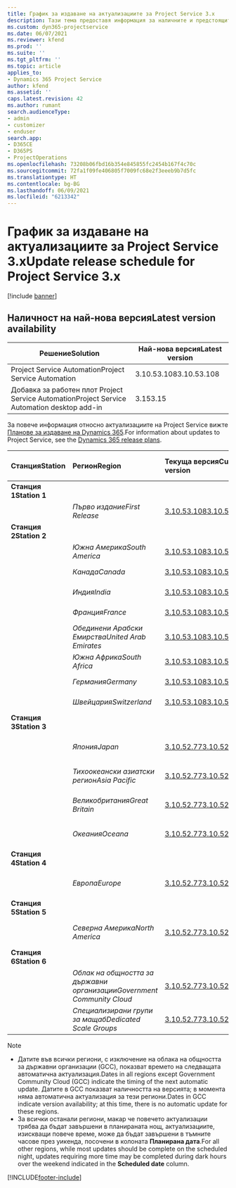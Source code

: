 ```yaml
---
title: График за издаване на актуализациите за Project Service 3.x
description: Тази тема предоставя информация за наличните и предстоящите издания на Dynamics 365 Project Service Automation.
ms.custom: dyn365-projectservice
ms.date: 06/07/2021
ms.reviewer: kfend
ms.prod: ''
ms.suite: ''
ms.tgt_pltfrm: ''
ms.topic: article
applies_to:
- Dynamics 365 Project Service
author: kfend
ms.assetid: ''
caps.latest.revision: 42
ms.author: rumant
search.audienceType:
- admin
- customizer
- enduser
search.app:
- D365CE
- D365PS
- ProjectOperations
ms.openlocfilehash: 73208b06fbd16b354e845855fc2454b167f4c70c
ms.sourcegitcommit: 72fa1f09fe406805f7009fc68e2f3eeeb9b7d5fc
ms.translationtype: HT
ms.contentlocale: bg-BG
ms.lasthandoff: 06/09/2021
ms.locfileid: "6213342"
---
```

# <a name="update-release-schedule-for-project-service-3x"></a><span data-ttu-id="d045c-103">График за издаване на актуализациите за Project Service 3.x</span><span class="sxs-lookup"><span data-stu-id="d045c-103">Update release schedule for Project Service 3.x</span></span>

[!include [banner](../includes/psa-now-project-operations.md)]

## <a name="latest-version-availability"></a><span data-ttu-id="d045c-104">Наличност на най-нова версия</span><span class="sxs-lookup"><span data-stu-id="d045c-104">Latest version availability</span></span>

| <span data-ttu-id="d045c-105">Решение</span><span class="sxs-lookup"><span data-stu-id="d045c-105">Solution</span></span>  | <span data-ttu-id="d045c-106">Най-нова версия</span><span class="sxs-lookup"><span data-stu-id="d045c-106">Latest version</span></span> |
|-------|----|
| <span data-ttu-id="d045c-107">Project Service Automation</span><span class="sxs-lookup"><span data-stu-id="d045c-107">Project Service Automation</span></span>    | <span data-ttu-id="d045c-108">3.10.53.108</span><span class="sxs-lookup"><span data-stu-id="d045c-108">3.10.53.108</span></span> |
| <span data-ttu-id="d045c-109">Добавка за работен плот Project Service Automation</span><span class="sxs-lookup"><span data-stu-id="d045c-109">Project Service Automation desktop add-in</span></span>                | <span data-ttu-id="d045c-110">3.15</span><span class="sxs-lookup"><span data-stu-id="d045c-110">3.15</span></span>          |

<span data-ttu-id="d045c-111">За повече информация относно актуализациите на Project Service вижте [Планове за издаване на Dynamics 365](/dynamics365/release-plans/).</span><span class="sxs-lookup"><span data-stu-id="d045c-111">For information about updates to Project Service, see the [Dynamics 365 release plans](/dynamics365/release-plans/).</span></span> 

| <span data-ttu-id="d045c-112">Станция</span><span class="sxs-lookup"><span data-stu-id="d045c-112">Station</span></span>  | <span data-ttu-id="d045c-113">Регион</span><span class="sxs-lookup"><span data-stu-id="d045c-113">Region</span></span> | <span data-ttu-id="d045c-114">Текуща версия</span><span class="sxs-lookup"><span data-stu-id="d045c-114">Current version</span></span> | <span data-ttu-id="d045c-115">Следваща версия</span><span class="sxs-lookup"><span data-stu-id="d045c-115">Next version</span></span> |  <span data-ttu-id="d045c-116">Планирана дата</span><span class="sxs-lookup"><span data-stu-id="d045c-116">Scheduled date</span></span>
| :---   | :---   | :---   | :---   |:---   |         
|<span data-ttu-id="d045c-117"><strong>Станция 1</strong></span><span class="sxs-lookup"><span data-stu-id="d045c-117"><strong>Station 1</strong></span></span> | |  |  | |
| | <span data-ttu-id="d045c-118"><i>Първо издание</i></span><span class="sxs-lookup"><span data-stu-id="d045c-118"><i>First Release</i></span></span> | [<span data-ttu-id="d045c-119">3.10.53.108</span><span class="sxs-lookup"><span data-stu-id="d045c-119">3.10.53.108</span></span>](whats-new-ur-32.md) | <span data-ttu-id="d045c-120">TBD</span><span class="sxs-lookup"><span data-stu-id="d045c-120">TBD</span></span> | <span data-ttu-id="d045c-121">02 юли 2021 г.</span><span class="sxs-lookup"><span data-stu-id="d045c-121">July 02, 2021</span></span>
|<span data-ttu-id="d045c-122"><strong>Станция 2</strong></span><span class="sxs-lookup"><span data-stu-id="d045c-122"><strong>Station 2</strong></span></span> | |  |  | |
| | <span data-ttu-id="d045c-123"><i>Южна Америка</i></span><span class="sxs-lookup"><span data-stu-id="d045c-123"><i>South America</i></span></span> | [<span data-ttu-id="d045c-124">3.10.53.108</span><span class="sxs-lookup"><span data-stu-id="d045c-124">3.10.53.108</span></span>](whats-new-ur-32.md) | <span data-ttu-id="d045c-125">TBD</span><span class="sxs-lookup"><span data-stu-id="d045c-125">TBD</span></span> | <span data-ttu-id="d045c-126">09 юли 2021 г.</span><span class="sxs-lookup"><span data-stu-id="d045c-126">July 09, 2021</span></span>
| | <span data-ttu-id="d045c-127"><i>Канада</i></span><span class="sxs-lookup"><span data-stu-id="d045c-127"><i>Canada</i></span></span> | [<span data-ttu-id="d045c-128">3.10.53.108</span><span class="sxs-lookup"><span data-stu-id="d045c-128">3.10.53.108</span></span>](whats-new-ur-32.md) | <span data-ttu-id="d045c-129">TBD</span><span class="sxs-lookup"><span data-stu-id="d045c-129">TBD</span></span> | <span data-ttu-id="d045c-130">09 юли 2021 г.</span><span class="sxs-lookup"><span data-stu-id="d045c-130">July 09, 2021</span></span>
| | <span data-ttu-id="d045c-131"><i>Индия</i></span><span class="sxs-lookup"><span data-stu-id="d045c-131"><i>India</i></span></span> | [<span data-ttu-id="d045c-132">3.10.53.108</span><span class="sxs-lookup"><span data-stu-id="d045c-132">3.10.53.108</span></span>](whats-new-ur-32.md) | <span data-ttu-id="d045c-133">TBD</span><span class="sxs-lookup"><span data-stu-id="d045c-133">TBD</span></span> | <span data-ttu-id="d045c-134">09 юли 2021 г.</span><span class="sxs-lookup"><span data-stu-id="d045c-134">July 09, 2021</span></span>
| | <span data-ttu-id="d045c-135"><i>Франция</i></span><span class="sxs-lookup"><span data-stu-id="d045c-135"><i>France</i></span></span> | [<span data-ttu-id="d045c-136">3.10.53.108</span><span class="sxs-lookup"><span data-stu-id="d045c-136">3.10.53.108</span></span>](whats-new-ur-32.md) | <span data-ttu-id="d045c-137">TBD</span><span class="sxs-lookup"><span data-stu-id="d045c-137">TBD</span></span> | <span data-ttu-id="d045c-138">09 юли 2021 г.</span><span class="sxs-lookup"><span data-stu-id="d045c-138">July 09, 2021</span></span>
| | <span data-ttu-id="d045c-139"><i>Обединени Арабски Емирства</i></span><span class="sxs-lookup"><span data-stu-id="d045c-139"><i>United Arab Emirates</i></span></span> | [<span data-ttu-id="d045c-140">3.10.53.108</span><span class="sxs-lookup"><span data-stu-id="d045c-140">3.10.53.108</span></span>](whats-new-ur-32.md) | <span data-ttu-id="d045c-141">TBD</span><span class="sxs-lookup"><span data-stu-id="d045c-141">TBD</span></span> | <span data-ttu-id="d045c-142">09 юли 2021 г.</span><span class="sxs-lookup"><span data-stu-id="d045c-142">July 09, 2021</span></span>
| | <span data-ttu-id="d045c-143"><i>Южна Африка</i></span><span class="sxs-lookup"><span data-stu-id="d045c-143"><i>South Africa</i></span></span> | [<span data-ttu-id="d045c-144">3.10.53.108</span><span class="sxs-lookup"><span data-stu-id="d045c-144">3.10.53.108</span></span>](whats-new-ur-32.md) | <span data-ttu-id="d045c-145">TBD</span><span class="sxs-lookup"><span data-stu-id="d045c-145">TBD</span></span> | <span data-ttu-id="d045c-146">09 юли 2021 г.</span><span class="sxs-lookup"><span data-stu-id="d045c-146">July 09, 2021</span></span>
| | <span data-ttu-id="d045c-147"><i>Германия</i></span><span class="sxs-lookup"><span data-stu-id="d045c-147"><i>Germany</i></span></span> | [<span data-ttu-id="d045c-148">3.10.53.108</span><span class="sxs-lookup"><span data-stu-id="d045c-148">3.10.53.108</span></span>](whats-new-ur-32.md) | <span data-ttu-id="d045c-149">TBD</span><span class="sxs-lookup"><span data-stu-id="d045c-149">TBD</span></span> | <span data-ttu-id="d045c-150">09 юли 2021 г.</span><span class="sxs-lookup"><span data-stu-id="d045c-150">July 09, 2021</span></span>
| | <span data-ttu-id="d045c-151"><i>Швейцария</i></span><span class="sxs-lookup"><span data-stu-id="d045c-151"><i>Switzerland</i></span></span> | [<span data-ttu-id="d045c-152">3.10.53.108</span><span class="sxs-lookup"><span data-stu-id="d045c-152">3.10.53.108</span></span>](whats-new-ur-32.md) | <span data-ttu-id="d045c-153">TBD</span><span class="sxs-lookup"><span data-stu-id="d045c-153">TBD</span></span> | <span data-ttu-id="d045c-154">09 юли 2021 г.</span><span class="sxs-lookup"><span data-stu-id="d045c-154">July 09, 2021</span></span>
|<span data-ttu-id="d045c-155"><strong>Станция 3</strong></span><span class="sxs-lookup"><span data-stu-id="d045c-155"><strong>Station 3</strong></span></span> | |  |  | |
| | <span data-ttu-id="d045c-156"><i>Япония</i></span><span class="sxs-lookup"><span data-stu-id="d045c-156"><i>Japan</i></span></span> | [<span data-ttu-id="d045c-157">3.10.52.77</span><span class="sxs-lookup"><span data-stu-id="d045c-157">3.10.52.77</span></span>](whats-new-ur-31.md) | [<span data-ttu-id="d045c-158">3.10.53.108</span><span class="sxs-lookup"><span data-stu-id="d045c-158">3.10.53.108</span></span>](whats-new-ur-32.md) | <span data-ttu-id="d045c-159">11 юни 2021 г.</span><span class="sxs-lookup"><span data-stu-id="d045c-159">June 11, 2021</span></span>
| | <span data-ttu-id="d045c-160"><i>Тихоокеански азиатски регион</i></span><span class="sxs-lookup"><span data-stu-id="d045c-160"><i>Asia Pacific</i></span></span> | [<span data-ttu-id="d045c-161">3.10.52.77</span><span class="sxs-lookup"><span data-stu-id="d045c-161">3.10.52.77</span></span>](whats-new-ur-31.md) | [<span data-ttu-id="d045c-162">3.10.53.108</span><span class="sxs-lookup"><span data-stu-id="d045c-162">3.10.53.108</span></span>](whats-new-ur-32.md) | <span data-ttu-id="d045c-163">11 юни 2021 г.</span><span class="sxs-lookup"><span data-stu-id="d045c-163">June 11, 2021</span></span>
| | <span data-ttu-id="d045c-164"><i>Великобритания</i></span><span class="sxs-lookup"><span data-stu-id="d045c-164"><i>Great Britain</i></span></span> | [<span data-ttu-id="d045c-165">3.10.52.77</span><span class="sxs-lookup"><span data-stu-id="d045c-165">3.10.52.77</span></span>](whats-new-ur-31.md) | [<span data-ttu-id="d045c-166">3.10.53.108</span><span class="sxs-lookup"><span data-stu-id="d045c-166">3.10.53.108</span></span>](whats-new-ur-32.md) | <span data-ttu-id="d045c-167">11 юни 2021 г.</span><span class="sxs-lookup"><span data-stu-id="d045c-167">June 11, 2021</span></span>
| | <span data-ttu-id="d045c-168"><i>Океания</i></span><span class="sxs-lookup"><span data-stu-id="d045c-168"><i>Oceana</i></span></span> | [<span data-ttu-id="d045c-169">3.10.52.77</span><span class="sxs-lookup"><span data-stu-id="d045c-169">3.10.52.77</span></span>](whats-new-ur-31.md) | [<span data-ttu-id="d045c-170">3.10.53.108</span><span class="sxs-lookup"><span data-stu-id="d045c-170">3.10.53.108</span></span>](whats-new-ur-32.md) | <span data-ttu-id="d045c-171">11 юни 2021 г.</span><span class="sxs-lookup"><span data-stu-id="d045c-171">June 11, 2021</span></span>
|<span data-ttu-id="d045c-172"><strong>Станция 4</strong></span><span class="sxs-lookup"><span data-stu-id="d045c-172"><strong>Station 4</strong></span></span> | |  |  | |
| | <span data-ttu-id="d045c-173"><i>Европа</i></span><span class="sxs-lookup"><span data-stu-id="d045c-173"><i>Europe</i></span></span> | [<span data-ttu-id="d045c-174">3.10.52.77</span><span class="sxs-lookup"><span data-stu-id="d045c-174">3.10.52.77</span></span>](whats-new-ur-31.md) | [<span data-ttu-id="d045c-175">3.10.53.108</span><span class="sxs-lookup"><span data-stu-id="d045c-175">3.10.53.108</span></span>](whats-new-ur-32.md) | <span data-ttu-id="d045c-176">18 юни 2021 г.</span><span class="sxs-lookup"><span data-stu-id="d045c-176">June 18, 2021</span></span>
|<span data-ttu-id="d045c-177"><strong>Станция 5</strong></span><span class="sxs-lookup"><span data-stu-id="d045c-177"><strong>Station 5</strong></span></span> | |  |  | |
| | <span data-ttu-id="d045c-178"><i>Северна Америка</i></span><span class="sxs-lookup"><span data-stu-id="d045c-178"><i>North America</i></span></span> | [<span data-ttu-id="d045c-179">3.10.52.77</span><span class="sxs-lookup"><span data-stu-id="d045c-179">3.10.52.77</span></span>](whats-new-ur-31.md) | [<span data-ttu-id="d045c-180">3.10.53.108</span><span class="sxs-lookup"><span data-stu-id="d045c-180">3.10.53.108</span></span>](whats-new-ur-32.md) | <span data-ttu-id="d045c-181">25 юни 2021 г.</span><span class="sxs-lookup"><span data-stu-id="d045c-181">June 25, 2021</span></span>
|<span data-ttu-id="d045c-182"><strong>Станция 6</strong></span><span class="sxs-lookup"><span data-stu-id="d045c-182"><strong>Station 6</strong></span></span> | |  |  | |
| | <span data-ttu-id="d045c-183"><i>Облак на общността за държавни организации</i></span><span class="sxs-lookup"><span data-stu-id="d045c-183"><i>Government Community Cloud</i></span></span> | [<span data-ttu-id="d045c-184">3.10.52.77</span><span class="sxs-lookup"><span data-stu-id="d045c-184">3.10.52.77</span></span>](whats-new-ur-31.md) | [<span data-ttu-id="d045c-185">3.10.53.108</span><span class="sxs-lookup"><span data-stu-id="d045c-185">3.10.53.108</span></span>](whats-new-ur-32.md) | <span data-ttu-id="d045c-186">25 юни 2021 г.</span><span class="sxs-lookup"><span data-stu-id="d045c-186">June 25, 2021</span></span>
| | <span data-ttu-id="d045c-187"><i>Специализирани групи за мащаб</i></span><span class="sxs-lookup"><span data-stu-id="d045c-187"><i>Dedicated Scale Groups</i></span></span> | [<span data-ttu-id="d045c-188">3.10.52.77</span><span class="sxs-lookup"><span data-stu-id="d045c-188">3.10.52.77</span></span>](whats-new-ur-31.md) | [<span data-ttu-id="d045c-189">3.10.53.108</span><span class="sxs-lookup"><span data-stu-id="d045c-189">3.10.53.108</span></span>](whats-new-ur-32.md) | <span data-ttu-id="d045c-190">02 юли 2021 г.</span><span class="sxs-lookup"><span data-stu-id="d045c-190">July 02, 2021</span></span>

>[!Note]
> - <span data-ttu-id="d045c-191">Датите във всички региони, с изключение на облака на общността за държавни организации (GCC), показват времето на следващата автоматична актуализация.</span><span class="sxs-lookup"><span data-stu-id="d045c-191">Dates in all regions except Government Community Cloud (GCC) indicate the timing of the next automatic update.</span></span> <span data-ttu-id="d045c-192">Датите в GCC показват наличността на версията; в момента няма автоматична актуализация за тези региони.</span><span class="sxs-lookup"><span data-stu-id="d045c-192">Dates in GCC indicate version availability; at this time, there is no automatic update for these regions.</span></span>
> - <span data-ttu-id="d045c-193">За всички останали региони, макар че повечето актуализации трябва да бъдат завършени в планираната нощ, актуализациите, изискващи повече време, може да бъдат завършени в тъмните часове през уикенда, посочени в колоната **Планирана дата**.</span><span class="sxs-lookup"><span data-stu-id="d045c-193">For all other regions, while most updates should be complete on the scheduled night, updates requiring more time may be completed during dark hours over the weekend indicated in the **Scheduled date** column.</span></span>


[!INCLUDE[footer-include](../includes/footer-banner.md)]
